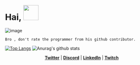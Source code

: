 # Hai, <img src="https://camo.githubusercontent.com/75dc1c8b7e5ab93cc6a6f22cdd58e8f8384245cc/68747470733a2f2f6d656469612e67697068792e636f6d2f6d656469612f6d47634e6a736657416a593541455a4e77362f67697068792e676966" width="50" data-canonical-src="https://media.giphy.com/media/mGcNjsfWAjY5AEZNw6/giphy.gif" style="max-width:100%;">

<img src="https://github.com/saadeghi/saadeghi/raw/master/dino.gif" alt="image" style="max-width:100%;">



```
Bro , don't rate the programmer from his github contributor.
```



[![Top Langs](https://github-readme-stats.vercel.app/api/top-langs/?username=Rdx11&bg_color=30,43e97b,904e95&title_color=fff&text_color=fff)](https://github.com/anuraghazra/github-readme-stats)
![Anurag's github stats](https://github-readme-stats.vercel.app/api?username=Rdx11&bg_color=30,43e97b,904e95&title_color=fff&text_color=fff)


<p align="center">
  <strong><a href="https://twitter.com/edisonlee55" rel="nofollow">Twitter</a></strong> |
  <strong><a href="https://discord.gg/nYXzaUS" rel="nofollow">Discord</a></strong> |
  <strong><a href="https://www.linkedin.com/in/edisonlee55" rel="nofollow">LinkedIn</a></strong> |
  <strong><a href="https://www.twitch.tv/edisonlee55" rel="nofollow">Twitch</a></strong>
</p>
